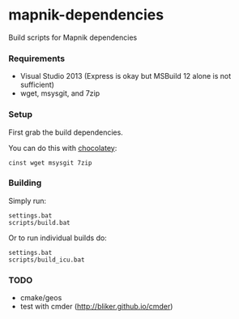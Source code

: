 mapnik-dependencies
===================

Build scripts for Mapnik dependencies

### Requirements

 - Visual Studio 2013 (Express is okay but MSBuild 12 alone is not sufficient)
 - wget, msysgit, and 7zip

### Setup

First grab the build dependencies.

You can do this with [chocolatey](https://chocolatey.org/):

    cinst wget msysgit 7zip

### Building

Simply run:

    settings.bat
    scripts/build.bat


Or to run individual builds do:

    settings.bat
    scripts/build_icu.bat

### TODO

 - cmake/geos
 - test with cmder (http://bliker.github.io/cmder)
